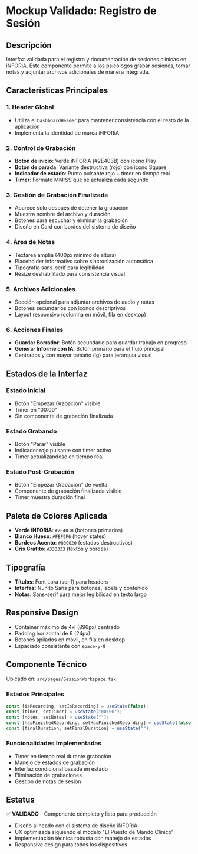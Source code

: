 # Mockup Validado: Registro de Sesión

## Descripción
Interfaz validada para el registro y documentación de sesiones clínicas en iNFORiA. Este componente permite a los psicólogos grabar sesiones, tomar notas y adjuntar archivos adicionales de manera integrada.

## Características Principales

### 1. Header Global
- Utiliza el `DashboardHeader` para mantener consistencia con el resto de la aplicación
- Implementa la identidad de marca iNFORiA

### 2. Control de Grabación
- **Botón de inicio**: Verde iNFORiA (#2E403B) con icono Play
- **Botón de parada**: Variante destructiva (rojo) con icono Square
- **Indicador de estado**: Punto pulsante rojo + timer en tiempo real
- **Timer**: Formato MM:SS que se actualiza cada segundo

### 3. Gestión de Grabación Finalizada
- Aparece solo después de detener la grabación
- Muestra nombre del archivo y duración
- Botones para escuchar y eliminar la grabación
- Diseño en Card con bordes del sistema de diseño

### 4. Área de Notas
- Textarea amplia (400px mínimo de altura)
- Placeholder informativo sobre sincronización automática
- Tipografía sans-serif para legibilidad
- Resize deshabilitado para consistencia visual

### 5. Archivos Adicionales
- Sección opcional para adjuntar archivos de audio y notas
- Botones secundarios con iconos descriptivos
- Layout responsivo (columna en móvil, fila en desktop)

### 6. Acciones Finales
- **Guardar Borrador**: Botón secundario para guardar trabajo en progreso
- **Generar Informe con IA**: Botón primario para el flujo principal
- Centrados y con mayor tamaño (lg) para jerarquía visual

## Estados de la Interfaz

### Estado Inicial
- Botón "Empezar Grabación" visible
- Timer en "00:00"
- Sin componente de grabación finalizada

### Estado Grabando
- Botón "Parar" visible
- Indicador rojo pulsante con timer activo
- Timer actualizándose en tiempo real

### Estado Post-Grabación
- Botón "Empezar Grabación" de vuelta
- Componente de grabación finalizada visible
- Timer muestra duración final

## Paleta de Colores Aplicada
- **Verde iNFORiA**: `#2E403B` (botones primarios)
- **Blanco Hueso**: `#FBF9F6` (hover states)
- **Burdeos Acento**: `#800020` (estados destructivos)
- **Gris Grafito**: `#333333` (textos y bordes)

## Tipografía
- **Títulos**: Font Lora (serif) para headers
- **Interfaz**: Nunito Sans para botones, labels y contenido
- **Notas**: Sans-serif para mejor legibilidad en texto largo

## Responsive Design
- Container máximo de 4xl (896px) centrado
- Padding horizontal de 6 (24px)
- Botones apilados en móvil, en fila en desktop
- Espaciado consistente con `space-y-8`

## Componente Técnico
Ubicado en: `src/pages/SessionWorkspace.tsx`

### Estados Principales
```typescript
const [isRecording, setIsRecording] = useState(false);
const [timer, setTimer] = useState("00:00");
const [notes, setNotes] = useState("");
const [hasFinishedRecording, setHasFinishedRecording] = useState(false);
const [finalDuration, setFinalDuration] = useState("");
```

### Funcionalidades Implementadas
- Timer en tiempo real durante grabación
- Manejo de estados de grabación
- Interfaz condicional basada en estado
- Eliminación de grabaciones
- Gestión de notas de sesión

## Estatus
✅ **VALIDADO** - Componente completo y listo para producción
- Diseño alineado con el sistema de diseño iNFORiA
- UX optimizada siguiendo el modelo "El Puesto de Mando Clínico"
- Implementación técnica robusta con manejo de estados
- Responsive design para todos los dispositivos